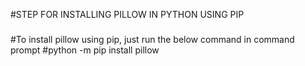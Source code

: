 #STEP FOR INSTALLING PILLOW IN PYTHON USING PIP
#####
#To install pillow using pip, just run the below command in command prompt
#python -m pip install pillow
